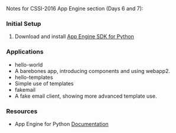 Notes for CSSI-2016 App Engine section (Days 6 and 7):

### Initial Setup
1. Download and install [App Engine SDK for Python](https://cloud.google.com/appengine/downloads#Google_App_Engine_SDK_for_Python)

### Applications
+ hello-world
 + A barebones app, introducing components and using webapp2.
+ hello-templates
 + Simple use of templates
+ fakemail
 + A fake email client, showing more advanced template use.

### Resources
+ App Engine for Python [Documentation](https://cloud.google.com/appengine/docs/python/)

